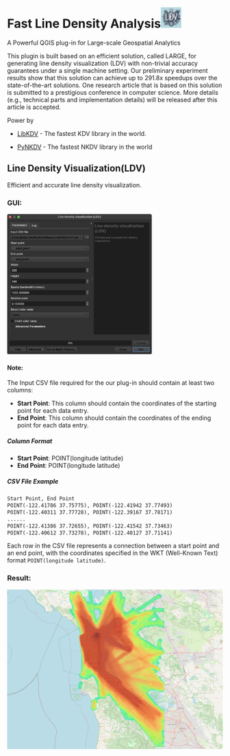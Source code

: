# Fast Line Density Analysis<img src="README.assets/icon.png" alt="icon" style="zoom:200%;" />

A Powerful QGIS plug-in for Large-scale Geospatial Analytics

This plugin is built based on an efficient solution, called LARGE, for generating line density visualization (LDV) with non-trivial accuracy guarantees under a single machine setting. Our preliminary experiment results show that this solution can achieve up to 291.8x speedups over the state-of-the-art solutions. One research article that is based on this solution is submitted to a prestigious conference in computer science. More details (e.g., technical parts and implementation details) will be released after this article is accepted.

Power by 

- [LibKDV](https://github.com/libkdv/libkdv) - The fastest KDV library in the world.

- [PyNKDV](https://github.com/edisonchan2013928/PyNKDV) - The fastest NKDV library in the world

## Line Density Visualization(LDV)

Efficient and accurate line density visualization.

### **GUI:**

<img src="README.assets/image-20240615181029296.png" alt="image-20240615181029296" style="zoom: 33%;" />

#### Note:

The Input CSV file required for the our plug-in should contain at least two columns:

- **Start Point**: This column should contain the coordinates of the starting point for each data entry.
- **End Point**: This column should contain the coordinates of the ending point for each data entry.

##### **Column Format**

- **Start Point**: POINT(longitude latitude)
- **End Point**: POINT(longitude latitude)

##### CSV File Example

```
Start Point, End Point
POINT(-122.41786 37.75775), POINT(-122.41942 37.77493)
POINT(-122.40311 37.77728), POINT(-122.39167 37.78171)
......
POINT(-122.41386 37.72655), POINT(-122.41542 37.73463)
POINT(-122.40612 37.73278), POINT(-122.40127 37.71141)
```

Each row in the CSV file represents a connection between a start point and an end point, with the coordinates specified in the WKT (Well-Known Text) format `POINT(longitude latitude)`.

### **Result:**

![image-20240615181059678](README.assets/image-20240615181059678.png)
